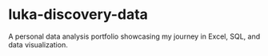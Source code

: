 # luka-discovery-data

A personal data analysis portfolio showcasing my journey in Excel, SQL, and data visualization.
